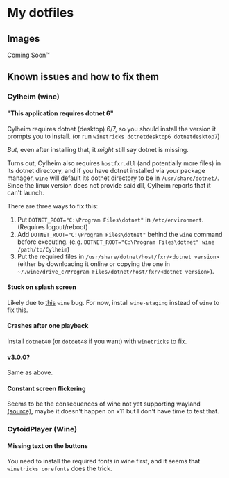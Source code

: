 # My dotfiles

## Images
Coming Soon™

## Known issues and how to fix them

### Cylheim (wine)

#### "This application requires dotnet 6"

Cylheim requires dotnet (desktop) 6/7, so you should install the version it prompts you to install. (or run `winetricks dotnetdesktop6 dotnetdesktop7`)

*But,* even after installing that, it *might* still say dotnet is missing.

Turns out, Cylheim also requires `hostfxr.dll` (and potentially more files) in its dotnet directory, and if you have dotnet installed via your package manager, `wine` will default its dotnet directory to be in `/usr/share/dotnet/`. Since the linux version does not provide said dll, Cylheim reports that it can't launch.

There are three ways to fix this:

1. Put `DOTNET_ROOT="C:\Program Files\dotnet"` in `/etc/environment`. (Requires logout/reboot)
2. Add `DOTNET_ROOT="C:\Program Files\dotnet"` behind the `wine` command before executing. (e.g. `DOTNET_ROOT="C:\Program Files\dotnet" wine /path/to/Cylheim`)
3. Put the required files in `/usr/share/dotnet/host/fxr/<dotnet version>` (either by downloading it online or copying the one in `~/.wine/drive_c/Program Files/dotnet/host/fxr/<dotnet version>`).

#### Stuck on splash screen
Likely due to [this](https://bugs.winehq.org/show_bug.cgi?id=52396) `wine` bug. For now, install `wine-staging` instead of `wine` to fix this.

#### Crashes after one playback
Install `dotnet40` (or `dotdet48` if you want) with `winetricks` to fix.

#### v3.0.0?
Same as above.

#### Constant screen flickering
Seems to be the consequences of wine not yet supporting wayland [(source)](https://wiki.archlinux.org/title/wine#Xwayland_problems), maybe it doesn't happen on x11 but I don't have time to test that.

### CytoidPlayer (Wine)

#### Missing text on the buttons
You need to install the required fonts in wine first, and it seems that `winetricks corefonts` does the trick.
